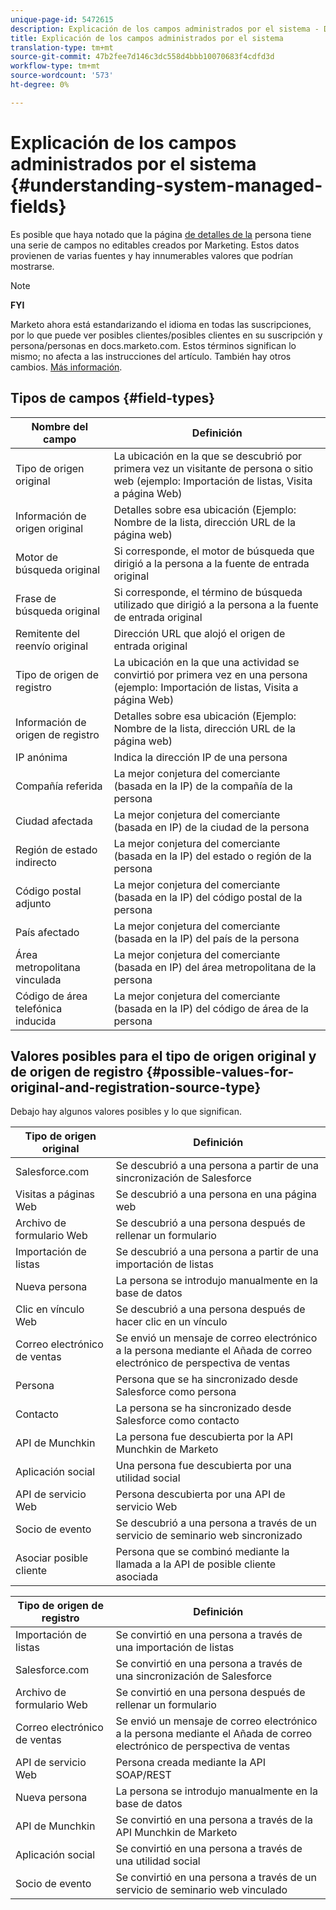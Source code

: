 ```yaml
---
unique-page-id: 5472615
description: Explicación de los campos administrados por el sistema - Documentos de marketing - Documentación del producto
title: Explicación de los campos administrados por el sistema
translation-type: tm+mt
source-git-commit: 47b2fee7d146c3dc558d4bbb10070683f4cdfd3d
workflow-type: tm+mt
source-wordcount: '573'
ht-degree: 0%

---
```



# Explicación de los campos administrados por el sistema {#understanding-system-managed-fields}

Es posible que haya notado que la página [de detalles de la](../../../product-docs/core-marketo-concepts/smart-lists-and-static-lists/managing-people-in-smart-lists/using-the-person-detail-page.md) persona tiene una serie de campos no editables creados por Marketing. Estos datos provienen de varias fuentes y hay innumerables valores que podrían mostrarse.

>[!NOTE]
>
>**FYI**
>
>Marketo ahora está estandarizando el idioma en todas las suscripciones, por lo que puede ver posibles clientes/posibles clientes en su suscripción y persona/personas en docs.marketo.com. Estos términos significan lo mismo; no afecta a las instrucciones del artículo. También hay otros cambios. [Más información](http://docs.marketo.com/display/DOCS/Updates+to+Marketo+Terminology).

## Tipos de campos {#field-types}

| **Nombre del campo** | **Definición** |
|---|---|
| Tipo de origen original | La ubicación en la que se descubrió por primera vez un visitante de persona o sitio web (ejemplo: Importación de listas, Visita a página Web) |
| Información de origen original | Detalles sobre esa ubicación (Ejemplo: Nombre de la lista, dirección URL de la página web) |
| Motor de búsqueda original | Si corresponde, el motor de búsqueda que dirigió a la persona a la fuente de entrada original |
| Frase de búsqueda original | Si corresponde, el término de búsqueda utilizado que dirigió a la persona a la fuente de entrada original |
| Remitente del reenvío original | Dirección URL que alojó el origen de entrada original |
| Tipo de origen de registro | La ubicación en la que una actividad se convirtió por primera vez en una persona (ejemplo: Importación de listas, Visita a página Web) |
| Información de origen de registro | Detalles sobre esa ubicación (Ejemplo: Nombre de la lista, dirección URL de la página web) |
| IP anónima | Indica la dirección IP de una persona |
| Compañía referida | La mejor conjetura del comerciante (basada en la IP) de la compañía de la persona |
| Ciudad afectada | La mejor conjetura del comerciante (basada en IP) de la ciudad de la persona |
| Región de estado indirecto | La mejor conjetura del comerciante (basada en la IP) del estado o región de la persona |
| Código postal adjunto | La mejor conjetura del comerciante (basada en la IP) del código postal de la persona |
| País afectado | La mejor conjetura del comerciante (basada en la IP) del país de la persona |
| Área metropolitana vinculada | La mejor conjetura del comerciante (basada en IP) del área metropolitana de la persona |
| Código de área telefónica inducida | La mejor conjetura del comerciante (basada en la IP) del código de área de la persona |

## Valores posibles para el tipo de origen original y de origen de registro {#possible-values-for-original-and-registration-source-type}

Debajo hay algunos valores posibles y lo que significan.

| **Tipo de origen original** | **Definición** |
|---|---|
| Salesforce.com | Se descubrió a una persona a partir de una sincronización de Salesforce |
| Visitas a páginas Web | Se descubrió a una persona en una página web |
| Archivo de formulario Web | Se descubrió a una persona después de rellenar un formulario |
| Importación de listas | Se descubrió a una persona a partir de una importación de listas |
| Nueva persona | La persona se introdujo manualmente en la base de datos |
| Clic en vínculo Web | Se descubrió a una persona después de hacer clic en un vínculo |
| Correo electrónico de ventas | Se envió un mensaje de correo electrónico a la persona mediante el Añada de correo electrónico de perspectiva de ventas |
| Persona | Persona que se ha sincronizado desde Salesforce como persona |
| Contacto | La persona se ha sincronizado desde Salesforce como contacto |
| API de Munchkin | La persona fue descubierta por la API Munchkin de Marketo |
| Aplicación social | Una persona fue descubierta por una utilidad social |
| API de servicio Web | Persona descubierta por una API de servicio Web |
| Socio de evento | Se descubrió a una persona a través de un servicio de seminario web sincronizado |
| Asociar posible cliente | Persona que se combinó mediante la llamada a la API de posible cliente asociada |

| **Tipo de origen de registro** | **Definición** |
|---|---|
| Importación de listas | Se convirtió en una persona a través de una importación de listas |
| Salesforce.com | Se convirtió en una persona a través de una sincronización de Salesforce |
| Archivo de formulario Web | Se convirtió en una persona después de rellenar un formulario |
| Correo electrónico de ventas | Se envió un mensaje de correo electrónico a la persona mediante el Añada de correo electrónico de perspectiva de ventas |
| API de servicio Web | Persona creada mediante la API SOAP/REST |
| Nueva persona | La persona se introdujo manualmente en la base de datos |
| API de Munchkin | Se convirtió en una persona a través de la API Munchkin de Marketo |
| Aplicación social | Se convirtió en una persona a través de una utilidad social |
| Socio de evento | Se convirtió en una persona a través de un servicio de seminario web vinculado |

